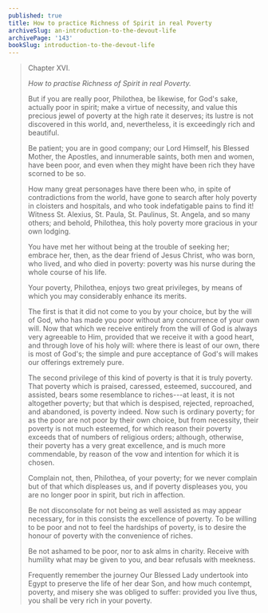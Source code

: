 ```yaml
---
published: true
title: How to practice Richness of Spirit in real Poverty
archiveSlug: an-introduction-to-the-devout-life
archivePage: '143'
bookSlug: introduction-to-the-devout-life
---
```


> Chapter XVI.
>
> *How to practise Richness of Spirit in real Poverty.*
>
> But if you are really poor, Philothea, be likewise, for God's sake, actually poor in spirit; make a virtue of necessity, and value this precious jewel of poverty at the high rate it deserves; its lustre is not discovered in this world, and, nevertheless, it is exceedingly rich and beautiful.
>
> Be patient; you are in good company; our Lord Himself, his Blessed Mother, the Apostles, and innumerable saints, both men and women, have been poor, and even when they might have been rich they have scorned to be so.
>
> How many great personages have there been who, in spite of contradictions from the world, have gone to search after holy poverty in cloisters and hospitals, and who took indefatigable pains to find it! Witness St. Alexius, St. Paula, St. Paulinus, St. Angela, and so many others; and behold, Philothea, this holy poverty more gracious in your own lodging.
>
> You have met her without being at the trouble of seeking her; embrace her, then, as the dear friend of Jesus Christ, who was born, who lived, and who died in poverty: poverty was his nurse during the whole course of his life.
>
> Your poverty, Philothea, enjoys two great privileges, by means of which you may considerably enhance its merits.
>
> The first is that it did not come to you by your choice, but by the will of God, who has made you poor without any concurrence of your own will. Now that which we receive entirely from the will of God is always very agreeable to Him, provided that we receive it with a good heart, and through love of his holy will: where there is least of our own, there is most of God's; the simple and pure acceptance of God's will makes our offerings extremely pure.
>
> The second privilege of this kind of poverty is that it is truly poverty. That poverty which is praised, caressed, esteemed, succoured, and assisted, bears some resemblance to riches---at least, it is not altogether poverty; but that which is despised, rejected, reproached, and abandoned, is poverty indeed. Now such is ordinary poverty; for as the poor are not poor by their own choice, but from necessity, their poverty is not much esteemed, for which reason their poverty exceeds that of numbers of religious orders; although, otherwise, their poverty has a very great excellence, and is much more commendable, by reason of the vow and intention for which it is chosen.
>
> Complain not, then, Philothea, of your poverty; for we never complain but of that which displeases us, and if poverty displeases you, you are no longer poor in spirit, but rich in affection.
>
> Be not disconsolate for not being as well assisted as may appear necessary, for in this consists the excellence of poverty. To be willing to be poor and not to feel the hardships of poverty, is to desire the honour of poverty with the convenience of riches.
>
> Be not ashamed to be poor, nor to ask alms in charity. Receive with humility what may be given to you, and bear refusals with meekness.
>
> Frequently remember the journey Our Blessed Lady undertook into Egypt to preserve the life of her dear Son, and how much contempt, poverty, and misery she was obliged to suffer: provided you live thus, you shall be very rich in your poverty.
